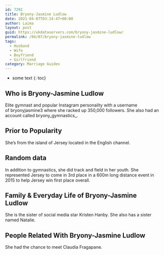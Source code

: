 ```yaml
---
id: 7291
title: Bryony-Jasmine Ludlow
date: 2021-04-07T03:14:47+00:00
author: Laima
layout: post
guid: https://ukdataservers.com/bryony-jasmine-ludlow/
permalink: /04/07/bryony-jasmine-ludlow
tags:
  - Husband
  - Wife
  - Boyfriend
  - Girlfriend
category: Marriage Guides
---
```


* some text
{: toc}


## Who is Bryony-Jasmine Ludlow
                  
                  
                  
Elite gymnast and popular Instagram personality with a username of bryonyjasmine3 where she racked up 350,000 followers. She also had an account called bryony_gymnastics_.
                  
              
            
              
            
                
                
                
## Prior to Popularity
                  
                  
                  
She&#8217;s from the island of Jersey located in the English channel. 
                  
              
            
              
            
                
                
                
## Random data
                  
                  
                  
In addition to gymnastics, she did track and field in her youth. She represented Jersey to come in 3rd place in a 600m long distance event in 2015 to help Jersey win first place overall.
                  
              
            
              
            
                
                
                
## Family & Everyday Life of Bryony-Jasmine Ludlow
                  
                  
                  
She is the sister of social media star Kristen Hanby. She also has a sister named Natalie.
                  
              
            
              
            
                
                
                
## People Related With Bryony-Jasmine Ludlow
                  
                  
                  
She had the chance to meet Claudia Fragapane.
                  
              
            
              
            
                
              
            
              
              
            
            
              
            
          
          
          